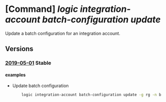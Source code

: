 # [Command] _logic integration-account batch-configuration update_

Update a batch configuration for an integration account.

## Versions

### [2019-05-01](/Resources/mgmt-plane/L3N1YnNjcmlwdGlvbnMve30vcmVzb3VyY2Vncm91cHMve30vcHJvdmlkZXJzL21pY3Jvc29mdC5sb2dpYy9pbnRlZ3JhdGlvbmFjY291bnRzL3t9L2JhdGNoY29uZmlndXJhdGlvbnMve30=/2019-05-01.xml) **Stable**

<!-- mgmt-plane /subscriptions/{}/resourcegroups/{}/providers/microsoft.logic/integrationaccounts/{}/batchconfigurations/{} 2019-05-01 -->

#### examples

- Update batch configuration
    ```bash
        logic integration-account batch-configuration update -g rg -n batch --integration-account-name name --release-criteria '{recurrence:{frequency:Minute,interval:2},messageCount:20,batchSize:12000}'
    ```
